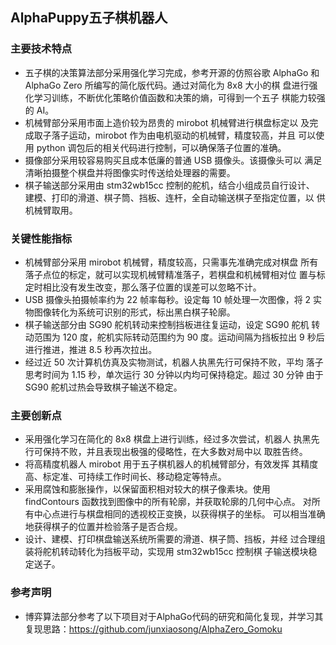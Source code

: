 ## AlphaPuppy五子棋机器人
### 主要技术特点
* 五子棋的决策算法部分采用强化学习完成，参考开源的仿照谷歌
AlphaGo 和 AlphaGo Zero 所编写的简化版代码。通过对简化为 8x8 大小的棋
盘进行强化学习训练，不断优化策略价值函数和决策的熵，可得到一个五子
棋能力较强的 AI。
* 机械臂部分采用市面上造价较为昂贵的 mirobot 机械臂进行棋盘标定以
及完成取子落子运动，mirobot 作为由电机驱动的机械臂，精度较高，并且
可以使用 python 调包后的相关代码进行控制，可以确保落子位置的准确。
* 摄像部分采用较容易购买且成本低廉的普通 USB 摄像头。该摄像头可以
满足清晰拍摄整个棋盘并将图像实时传送给处理器的需要。
* 棋子输送部分采用由 stm32wb15cc 控制的舵机，结合小组成员自行设计、
建模、打印的滑道、棋子筒、挡板、连杆，全自动输送棋子至指定位置，以
供机械臂取用。
### 关键性能指标
* 机械臂部分采用 mirobot 机械臂，精度较高，只需事先准确完成对棋盘
所有落子点位的标定，就可以实现机械臂精准落子，若棋盘和机械臂相对位
置与标定时相比没有发生改变，那么落子位置的误差可以忽略不计。
* USB 摄像头拍摄帧率约为 22 帧率每秒。设定每 10 帧处理一次图像，将
2
实物图像转化为系统可识别的形式，标出黑白棋子轮廓。
* 棋子输送部分由 SG90 舵机转动来控制挡板进往复运动，设定 SG90 舵机
转动范围为 120 度，舵机实际转动范围约为 90 度。运动间隔为挡板拉出 9
秒后进行推进，推进 8.5 秒再次拉出。
* 经过近 50 次计算机仿真及实物测试，机器人执黑先行可保持不败，平均
落子思考时间为 1.15 秒，单次运行 30 分钟以内均可保持稳定。超过 30 分钟
由于 SG90 舵机过热会导致棋子输送不稳定。
### 主要创新点
* 采用强化学习在简化的 8x8 棋盘上进行训练，经过多次尝试，机器人
执黑先行可保持不败，并且表现出极强的侵略性，在大多数对局中以
取胜告终。
* 将高精度机器人 mirobot 用于五子棋机器人的机械臂部分，有效发挥
其精度高、标定准、可持续工作时间长、移动稳定等特点。
* 采用腐蚀和膨胀操作，以保留面积相对较大的棋子像素块。使用
findContours 函数找到图像中的所有轮廓，并获取轮廓的几何中心点。
对所有中心点进行与棋盘相同的透视校正变换，以获得棋子的坐标。
可以相当准确地获得棋子的位置并检验落子是否合规。
* 设计、建模、打印棋盘输送系统所需要的滑道、棋子筒、挡板，并经
过合理组装将舵机转动转化为挡板平动，实现用 stm32wb15cc 控制棋
子输送模块稳定送子。
### 参考声明
* 博弈算法部分参考了以下项目对于AlphaGo代码的研究和简化复现，并学习其复现思路：https://github.com/junxiaosong/AlphaZero_Gomoku

